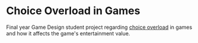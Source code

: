 # Choice Overload in Games
Final year Game Design student project regarding [choice overload](https://en.wikipedia.org/wiki/Overchoice) in games and how it affects the game's entertainment value.
